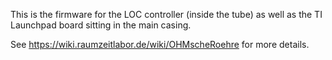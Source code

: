 This is the firmware for the LOC controller (inside the tube) as well as the TI Launchpad board sitting in the main casing.

See https://wiki.raumzeitlabor.de/wiki/OHMscheRoehre for more details.
